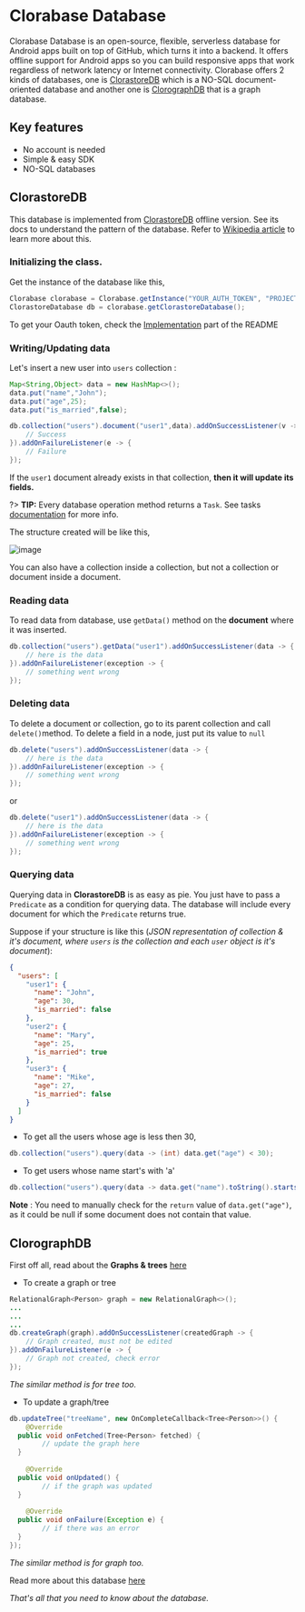 
# Clorabase Database
Clorabase Database is an open-source, flexible, serverless database for Android apps built on top of GitHub, which turns it into a backend. It offers offline support for Android apps so you can build responsive apps that work regardless of network latency or Internet connectivity. Clorabase offers 2 kinds of databases, one is [ClorastoreDB](https://github.com/Clorabase/ClorastoreDB) which is a NO-SQL document-oriented database and another one is [ClorographDB](https://github.com/Clorabase/ClorographDB) that is a graph database.

## Key features
- No account is needed
- Simple & easy SDK
- NO-SQL databases

## ClorastoreDB
This database is implemented from [ClorastoreDB](https://github.com/Clorabase/ClorastoreDB) offline version. See its docs to understand the pattern of the database.
Refer to [Wikipedia article](https://en.wikipedia.org/wiki/Document-oriented_database) to learn more about this.

### Initializing the class.
Get the instance of the database like this,

```java
Clorabase clorabase = Clorabase.getInstance("YOUR_AUTH_TOKEN", "PROJECT_NAME");
ClorastoreDatabase db = clorabase.getClorastoreDatabase();
```
To get your Oauth token, check the [Implementation](https://github.com/ErrorxCode/docs/edit/main/clorabase/README.md#implementation) part of the README


### Writing/Updating data
Let's insert a new user into `users` collection :
```java
Map<String,Object> data = new HashMap<>();
data.put("name","John");
data.put("age",25);
data.put("is_married",false);

db.collection("users").document("user1",data).addOnSuccessListener(v -> {
    // Success
}).addOnFailureListener(e -> {
    // Failure
});               
```
If the `user1` document already exists in that collection, **then it will update its fields.**

?> **TIP:** Every database operation method returns a `Task`. See tasks [documentation](https://developers.google.com/android/guides/tasks) for more info.

The structure created will be like this,

![image](https://user-images.githubusercontent.com/65817230/230773260-1a207a69-03e6-4c3a-9fca-d4f0bba305c3.png)


You can also have a collection inside a collection, but not a collection or document inside a document.


### Reading data
To read data from database, use `getData()` method on the **document** where it was inserted.
```java
db.collection("users").getData("user1").addOnSuccessListener(data -> {  
    // here is the data  
}).addOnFailureListener(exception -> {  
    // something went wrong  
});
```

### Deleting data
To delete a document or collection, go to its parent collection and call `delete()`method. To delete a field in a node, just put its value to `null`
```java
db.delete("users").addOnSuccessListener(data -> {  
    // here is the data  
}).addOnFailureListener(exception -> {  
    // something went wrong  
});
```
or
```java
db.delete("user1").addOnSuccessListener(data -> {  
    // here is the data  
}).addOnFailureListener(exception -> {  
    // something went wrong  
});
```

### Querying data
Querying data in **ClorastoreDB** is as easy as pie. You just have to pass a `Predicate` as a condition for querying data. The database will include every document for which the `Predicate` returns true.

Suppose if your structure is like this (*JSON representation of collection & it's document, where `users` is the collection and each `user` object is it's document*):
```JSON
{
  "users": [
    "user1": {
      "name": "John",
      "age": 30,
      "is_married": false
    },
    "user2": {
      "name": "Mary",
      "age": 25,
      "is_married": true
    },
    "user3": {
      "name": "Mike",
      "age": 27,
      "is_married": false
    }
  ]
}
```
- To get all the users whose age is less then 30,
```java
db.collection("users").query(data -> (int) data.get("age") < 30);
```
- To get users whose name start's with 'a'
```java
db.collection("users").query(data -> data.get("name").toString().startsWith("a"));
```

**Note** : You need to manually check for the `return` value of `data.get("age")`, as it could be null if some document does not contain that value.

## ClorographDB

First off all, read about the **Graphs & trees**  [here](https://github.com/Clorabase/ClorographDB/wiki)

- To create a graph or tree
```java
RelationalGraph<Person> graph = new RelationalGraph<>();
...
...
...
db.createGraph(graph).addOnSuccessListener(createdGraph -> {  
    // Graph created, must not be edited  
}).addOnFailureListener(e -> {  
    // Graph not created, check error  
});
```
*The similar method is for tree too.*

- To update a graph/tree
```java
db.updateTree("treeName", new OnCompleteCallback<Tree<Person>>() {  
    @Override  
  public void onFetched(Tree<Person> fetched) {  
        // update the graph here  
  }  
  
    @Override  
  public void onUpdated() {  
        // if the graph was updated  
  }  
  
    @Override  
  public void onFailure(Exception e) {  
        // if there was an error  
  }  
});
```
*The similar method is for graph too.*

Read more about this database [here](https://github.com/Clorabase/ClorographDB/wiki/user-guide)



_That's all that you need to know about the database._
